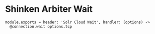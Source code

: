 
# Shinken Arbiter Wait

    module.exports = header: 'Solr Cloud Wait', handler: (options) ->
      @connection.wait options.tcp
